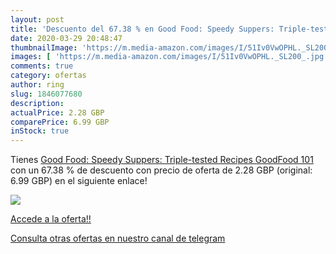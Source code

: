 ```yaml
---
layout: post
title: 'Descuento del 67.38 % en Good Food: Speedy Suppers: Triple-tested'
date: 2020-03-29 20:48:47
thumbnailImage: 'https://m.media-amazon.com/images/I/51Iv0VwOPHL._SL200_.jpg'
images: [ 'https://m.media-amazon.com/images/I/51Iv0VwOPHL._SL200_.jpg' ]
comments: true
category: ofertas
author: ring
slug: 1846077680
description:
actualPrice: 2.28 GBP
comparePrice: 6.99 GBP
inStock: true
---
```


Tienes [Good Food: Speedy Suppers: Triple-tested Recipes  GoodFood 101 ](https://www.amazon.com/dp/1846077680/?tag=redken08-20) con un 67.38 % de descuento con precio de oferta de 2.28 GBP (original: 6.99 GBP) en el siguiente enlace!

[![](https://m.media-amazon.com/images/I/51Iv0VwOPHL._SL200_.jpg)](https://www.amazon.com/dp/1846077680/?tag=redken08-20)

[Accede a la oferta!!](https://www.amazon.com/dp/1846077680/?tag=redken08-20)

[Consulta otras ofertas en nuestro canal de telegram](https://t.me/s/ofertas25)
